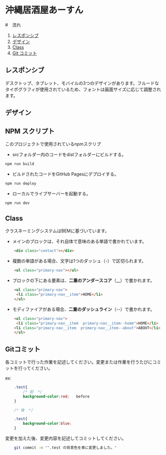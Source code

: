 # 沖縄居酒屋あーすん

#　流れ
 1. [レスポンシブ](https://github.com/sumamin-inc-organization/a-sun?tab=readme-ov-file#%E3%83%AC%E3%82%B9%E3%83%9D%E3%83%B3%E3%82%B7%E3%83%96)
 2. [デザイン](https://github.com/sumamin-inc-organization/a-sun?tab=readme-ov-file#%E3%83%AC%E3%82%B9%E3%83%9D%E3%83%B3%E3%82%B7%E3%83%96)
 3. [Class](https://github.com/sumamin-inc-organization/a-sun?tab=readme-ov-file#class)
 4. [Git コミット](https://github.com/sumamin-inc-organization/a-sun?tab=readme-ov-file#git%E3%82%B3%E3%83%9F%E3%83%83%E3%83%88)


## レスポンシブ 
デスクトップ、タブレット、モバイルの3つのデザインがあります。フルードなタイポグラフィが使用されているため、フォントは画面サイズに応じて調整されます。

## デザイン

## NPM スクリプト

このプロジェクトで使用されているnpmスクリプ


- srcフォルダー内のコードをdistフォルダーにビルドする。
```bash
npm run build
```


- ビルドされたコードをGitHub Pagesにデプロイする。
```bash
npm run deploy
```

- ローカルでライブサーバーを起動する。
```bash
npm run dev
```

## Class

クラスネーミングシステムはBEMに基づいています。

- メインのブロックは、それ自体で意味のある単語で書かれています。

```html
    <div class="contact"></div>
```

- 複数の単語がある場合、文字は1つのダッシュ（-）で区切られます。

```html
    <ul class="primary-nav"></ul>
```

- ブロックの下にある要素は、**二重のアンダースコア**（__）で書かれます。

```html
    <ul class="primary-nav">
     <li class="primary-nav__item">HOME</li>
    </ul>
```

- モディファイアがある場合、**二重のダッシュライン**（--）で書かれます。

```html
    <ul class="primary-nav">
     <li class="primary-nav__item  primary-nav__item--home">HOME</li>
    <li class="primary-nav__item  primary-nav__item--about">ABOUT</li>
    </ul>
```


## Gitコミット

各コミットで行った作業を記述してください。変更または作業を行うたびにコミットを行ってください。

ex:

```css
    .test{
        /* 前  */
        background-color:red;   before
    }

    /* 後  */

    .test{
        background-color:blue; 
    }

```
変更を加えた後、変更内容を記述してコミットしてください。

```bash
    git commit -m "".test の背景色を青に変更しました。"
```

